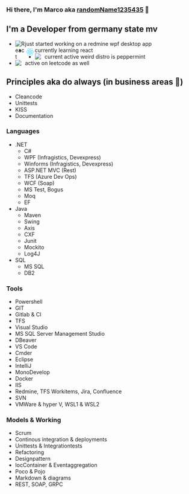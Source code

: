 ### Hi there, I'm Marco aka [randomName1235435](https://github.com/randomName1235435) 👋

## I'm a Developer from germany state mv
* just started working on a redmine wpf desktop app <img align="left" alt="React" width="26px" src="https://www.redmine.org/attachments/download/9529/favicon.ico" />
* currently learning react <img align="left" width="26px" src="https://raw.githubusercontent.com/github/explore/80688e429a7d4ef2fca1e82350fe8e3517d3494d/topics/react/react.png" />
* current active weird distro is peppermint <img align="left" width="26px" src="https://peppermintos.com/wp-content/uploads/2020/07/cropped-Peppermint-OS-Logo-32x32.png" />
* active on leetcode as well <img align="left" width="26px" src="https://assets.leetcode.com/static_assets/public/icons/favicon.ico" /> 

## Principles aka do always (in business areas 🤣)
* Cleancode
* Unittests
* KISS
* Documentation

### Languages
* .NET
  * C#
  * WPF (Infragistics, Devexpress)
  * Winforms (Infragistics, Devexpress)
  * ASP.NET MVC (Rest)
  * TFS (Azure Dev Ops)
  * WCF (Soap)
  * MS Test, Bogus
  * Moq
  * EF
* Java
  * Maven
  * Swing
  * Axis
  * CXF
  * Junit
  * Mockito
  * Log4J
* SQL
  * MS SQL
  * DB2  

### Tools
* Powershell
* GIT
* Gitlab & CI
* TFS
* Visual Studio
* MS SQL Server Management Studio
* DBeaver
* VS Code
* Cmder
* Eclipse
* IntelliJ
* MonoDevelop
* Docker
* IIS
* Redmine, TFS Workitems, Jira, Confluence
* SVN
* VMWare & hyper V, WSL1 & WSL2 

### Models & Working
* Scrum
* Continous integration & deployments
* Unittests & Integrationtests
* Refactoring
* Designpattern
* IocContainer & Eventaggregation
* Poco & Pojo
* Markdown & diagrams
* REST, SOAP, GRPC
